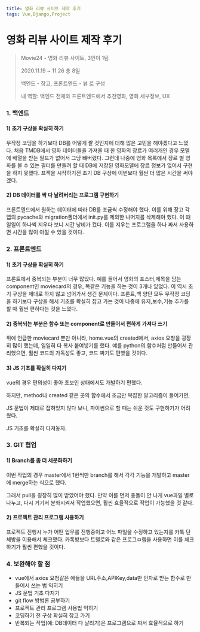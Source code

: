 ```yaml
title: 영화 리뷰 사이트 제작 후기
tags: Vue,Django,Project
```



# 영화 리뷰 사이트 제작 후기

> Movie24 - 영화 리뷰 사이트, 3인이 1팀
>
> 2020.11.19 ~ 11.26 총 8일
>
> 백엔드 - 장고, 프론트엔드 - 뷰 로 구성
>
> 내 역할: 백엔드 전체와 프론트엔드에서 추천영화, 영화 세부정보, UX



### 1. 백엔드

#### 1) 초기 구상을 확실히 하기

무작정 코딩을 하기보다 DB를 어떻게 짤 것인지에 대해 많은 고민을 해야겠다고 느꼈다. 처음 TMDB에서 영화 데이터들을 가져올 때 한 영화의 장르가 여러개인 경우 모델에 배열을 받는 필드가 없어서 그냥 뺴버렸다. 그런데 나중에 영화 목록에서 장르 별 영화를 볼 수 있는 필터를 만들려 할 때 DB에 저장된 영화모델에 장르 정보가 없어서 구현을 하지 못했다. 프젝을 시작하기전 초기 DB 구상에 이번보다 훨씬 더 많은 시간을 써야겠다.

#### 2) DB 데이터를 싹 다 날려버리는 프로그램 구현하기

프론트엔드에서 원하는 데이터에 따라 DB를 조금씩 수정해야 했다. 이를 위해 장고 각 앱의 pycache와 migration폴더에서 init.py를 제외한 나머지를 삭제해야 했다. 이 떄 일일이 하나씩 지우다 보니 시간 낭비가 컸다. 이를 지우는 프로그램을 하나 짜서 사용하면 시간을 많이 아낄 수 있을 것이다.



### 2. 프론트엔드

#### 1) 초기 구상을 확실히 하기

프론트에서 중복되는 부분이 너무 많았다. 예를 들어서 영화의 포스터,제목을 담는 component인 moviecard의 경우, 똑같은 기능을 하는 것이 3개나 있었다. 이 역시 초기 구상을 제대로 하지 않고 넘어가서 생긴 문제이다. 프론트,백 양단 모두 무작정 코딩을 하기보다 구상을 해서 기초를 확실히 잡고 가는 것이 나중에 유지,보수,기능 추가를 할 때 훨씬 편하다는 것을 느꼈다.

#### 2) 중복되는 부분은 함수 또는 component로 만들어서 편하게 가져다 쓰기

위에 언급한 moviecard 뿐만 아니라, home.vue의 created에서, axios 요청을 굉장히 많이 했는데, 일일히 다 복사 붙여넣기를 했다. 얘를 python의 함수처럼 만들어서 관리했으면, 훨씬 코드의 가독성도 좋고, 코드 짜기도 편했을 것이다.

#### 3) JS 기초를 확실히 다지기

vue의 경우 편의성이 좋아 초보인 상태에서도 개발하기 편했다.

하지만, method나 created 같은 곳의 함수에서 조금만 복잡한 알고리즘이 들어가면,

JS 문법이 제대로 잡혀있지 않다 보니, 파이썬으로 할 때는 쉬운 것도 구현하기가 어려웠다.

JS 기초를 확실히 다져놓자.



### 3. GIT 협업

#### 1) Branch를 좀 더 세분화하기

이번 작업의 경우 master에서 1번씩만 branch를 해서 각각 기능을 개발하고 master에 merge하는 식으로 했다.

그래서 pull을 굉장히 많이 받았어야 했다. 만약 이를 먼저 충돌이 안 나게 vue파일 별로 나누고, 다시 거기서 분화시켜서 작업했으면, 훨씬 효율적으로 작업이 가능했을 것 같다.

#### 2) 프로젝트 관리 프로그램 사용하기

프로젝트 진행시 누가 어떤 업무를 진행중이고 어느 파일을 수정하고 있는지를 카톡 단체방을 이용해서 체크했다. 카톡방보다 트렐로와 같은 프로그ㅁ램을 사용하면 이를 체크하기가 훨씬 편했을 것이다.



### 4. 보완해야 할 점

- vue에서 axios 요청같은 애들을 URL주소,APIKey,data만 인자로 받는 함수로 만들어서 쓰는 법 익히기
- JS 문법 기초 다지기
- git flow 방법론 공부하기
- 프로젝트 관리 프로그램 사용법 익히기
- 코딩하기 전 구상 확실히 잡고 가기
- 반복되는 작업(예: DB데이터 다 날리기)은 프로그램으로 짜서 효율적으로 하기